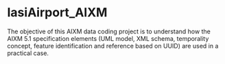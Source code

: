 # IasiAirport_AIXM
The objective of this AIXM data coding project is to understand how the AIXM 5.1 specification elements (UML model, XML schema, temporality concept, feature identification and reference based on UUID) are used in a practical case.
